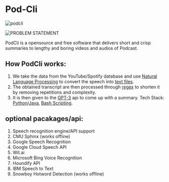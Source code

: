 # Pod-Cli
![podcli](https://user-images.githubusercontent.com/93109368/222878158-63097e03-6469-4cc3-bc86-dd12a97c0728.jpg)






![PROBLEM STATEMENT](https://user-images.githubusercontent.com/93109368/222948308-f2b00ba8-d771-430a-8346-e090be1d9960.jpg)

PodCli is a opensource and free software that delivers short and crisp summaries to lengthy and boring videos and audios of Podcast.
## How PodCli works:
1. We take the data from the YouTube/Spotify database and use [Natural Language Processing](https://www.ibm.com/in-en/topics/natural-language-processing) to convert the speech into [text files](https://en.wikipedia.org/wiki/Text_file).
2. The obtained transcript are then processed through [regex](https://regex101.com) to shorten it by removing repetitions and complexity.
3. It is then given to the [GPT-3](https://openai.com/product) api to come up with a summary.
Tech Stack: [Python](http://www.python.org)/[Java](https://www.java.com/en/), [Bash Scripting](https://www.javatpoint.com/bash-scripting).

## optional pacakages/api:
1. Speech recognition engine/API support
2. CMU Sphinx (works offline)
3. Google Speech Recognition
4. Google Cloud Speech API
5. Wit.ai
6. Microsoft Bing Voice Recognition
7. Houndify API
8. IBM Speech to Text
9. Snowboy Hotword Detection (works offline)
